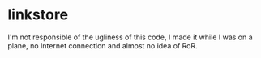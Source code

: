 linkstore
=========

I'm not responsible of the ugliness of this code, I made it while I was on a plane, no Internet connection and almost no idea of RoR.